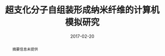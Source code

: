 ---
title: 超支化分子自组装形成纳米纤维的计算机模拟研究
authors:
- 朱有亮
- 李占伟
- 孙昭艳
- 吕中元
date: '2017-02-20'
doi: 10.11777/j.issn1000-3304.2017.16294
publish_types: ['期刊文章']
publication: 高分子学报
abstract: 摘要信息未提供
url_pdf: https://www.gfzxb.org/thesisDetails#10.11777/j.issn1000-3304.2017.16294&lang=zh
---
